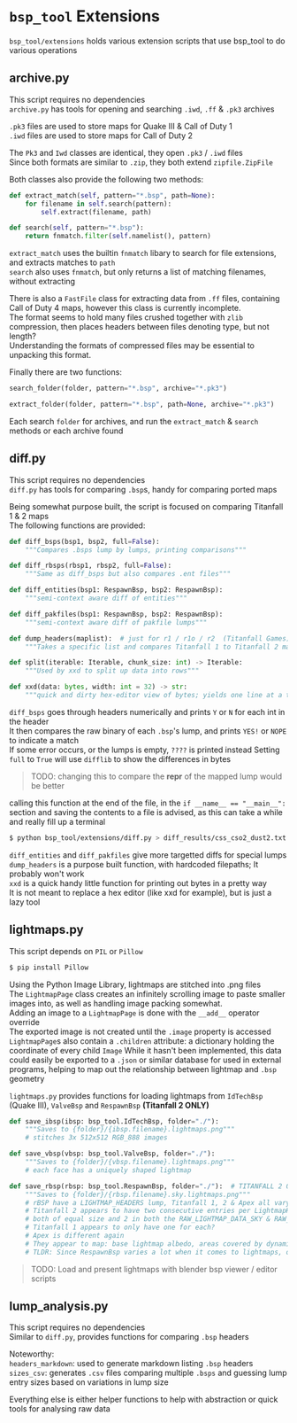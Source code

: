# `bsp_tool` Extensions
`bsp_tool/extensions` holds various extension scripts that use bsp_tool to do various operations  

## archive.py
This script requires no dependencies  
`archive.py` has tools for opening and searching `.iwd`, `.ff` & `.pk3` archives  

`.pk3` files are used to store maps for Quake III & Call of Duty 1  
`.iwd` files are used to store maps for Call of Duty 2  

The `Pk3` and `Iwd` classes are identical, they open `.pk3` / `.iwd` files  
Since both formats are similar to `.zip`, they both extend `zipfile.ZipFile`  

Both classes also provide the following two methods:  
```python
def extract_match(self, pattern="*.bsp", path=None):
    for filename in self.search(pattern):
        self.extract(filename, path)

def search(self, pattern="*.bsp"):
    return fnmatch.filter(self.namelist(), pattern)
```
`extract_match` uses the builtin `fnmatch` libary to search for file extensions, and extracts matches to `path`  
`search` also uses `fnmatch`, but only returns a list of matching filenames, without extracting  

There is also a `FastFile` class for extracting data from `.ff` files, containing Call of Duty 4 maps, however this class is currently incomplete.  
The format seems to hold many files crushed together with `zlib` compression, then places headers between files denoting type, but not length?  
Understanding the formats of compressed files may be essential to unpacking this format.  

Finally there are two functions:
```python
search_folder(folder, pattern="*.bsp", archive="*.pk3")

extract_folder(folder, pattern="*.bsp", path=None, archive="*.pk3")
```
Each search `folder` for archives, and run the `extract_match` & `search` methods or each archive found


## diff.py
This script requires no dependencies  
`diff.py` has tools for comparing `.bsp`s, handy for comparing ported maps  

Being somewhat purpose built, the script is focused on comparing Titanfall 1 & 2 maps  
The following functions are provided:  
```python
def diff_bsps(bsp1, bsp2, full=False):
    """Compares .bsps lump by lumps, printing comparisons"""

def diff_rbsps(rbsp1, rbsp2, full=False):
    """Same as diff_bsps but also compares .ent files"""

def diff_entities(bsp1: RespawnBsp, bsp2: RespawnBsp):
    """semi-context aware diff of entities"""

def diff_pakfiles(bsp1: RespawnBsp, bsp2: RespawnBsp):
    """semi-context aware diff of pakfile lumps"""

def dump_headers(maplist):  # just for r1 / r1o / r2  (Titanfall Games)
    """Takes a specific list and compares Titanfall 1 to Titanfall 2 maps"""

def split(iterable: Iterable, chunk_size: int) -> Iterable:
    """Used by xxd to split up data into rows"""

def xxd(data: bytes, width: int = 32) -> str:
    """quick and dirty hex-editor view of bytes; yields one line at a time"""
```

`diff_bsps` goes through headers numerically and prints `Y` or `N` for each int in the header  
It then compares the raw binary of each `.bsp`'s lump, and prints `YES!` or `NOPE` to indicate a match  
If some error occurs, or the lumps is empty, `????` is printed instead
Setting `full` to `True` will use `difflib` to show the differences in bytes

> TODO: changing this to compare the __repr__ of the mapped lump would be better

calling this function at the end of the file, in the `if __name__ == "__main__":` section and saving the contents to a file is advised, as this can take a while and really fill up a terminal  
```sh
$ python bsp_tool/extensions/diff.py > diff_results/css_cso2_dust2.txt
```

`diff_entities` and `diff_pakfiles` give more targetted diffs for special lumps  
`dump_headers` is a purpose built function, with hardcoded filepaths; It probably won't work  
`xxd` is a quick handy little function for printing out bytes in a pretty way  
It is not meant to replace a hex editor (like xxd for example), but is just a lazy tool  


## lightmaps.py
This script depends on `PIL` or `Pillow`
```python
$ pip install Pillow
```

Using the Python Image Library, lightmaps are stitched into .png files  
The `LightmapPage` class creates an infinitely scrolling image to paste smaller images into, as well as handling image packing somewhat.  
Adding an image to a `LightmapPage` is done with the `__add__` operator override  
The exported image is not created until the `.image` property is accessed
`LightmapPage`s also contain a `.children` attribute: a dictionary holding the coordinate of every child `Image`
While it hasn't been implemented, this data could easily be exported to a `.json` or similar database for used in external programs, helping to map out the relationship between lightmap and `.bsp` geometry  

`lightmaps.py` provides functions for loading lightmaps from `IdTechBsp` (Quake III), `ValveBsp` and `RespawnBsp` **(Titanfall 2 ONLY)**  
```python
def save_ibsp(ibsp: bsp_tool.IdTechBsp, folder="./"):
    """Saves to {folder}/{ibsp.filename}.lightmaps.png"""
    # stitches 3x 512x512 RGB_888 images

def save_vbsp(vbsp: bsp_tool.ValveBsp, folder="./"):
    """Saves to {folder}/{vbsp.filename}.lightmaps.png"""
    # each face has a uniquely shaped lightmap

def save_rbsp(rbsp: bsp_tool.RespawnBsp, folder="./"):  # TITANFALL 2 ONLY!
    """Saves to {folder}/{rbsp.filename}.sky.lightmaps.png"""
    # rBSP have a LIGHTMAP_HEADERS lump, Titanfall 1, 2 & Apex all vary
    # Titanfall 2 appears to have two consecutive entries per LightmapHeader
    # both of equal size and 2 in both the RAW_LIGHTMAP_DATA_SKY & RAW_LIGHTMAP_DATA_REAL_TIME_LIGHTS lumps
    # Titanfall 1 appears to only have one for each?
    # Apex is different again
    # They appear to map: base lightmap albedo, areas covered by dynamic light, surface normals & dot(sunVector, N)
    # TLDR: Since RespawnBsp varies a lot when it comes to lightmaps, only Titanfall2 is supported currently
```

> TODO: Load and present lightmaps with blender bsp viewer / editor scripts


## lump_analysis.py
This script requires no dependencies  
Similar to `diff.py`, provides functions for comparing `.bsp` headers  

Noteworthy:  
`headers_markdown`: used to generate markdown listing `.bsp` headers  
`sizes_csv`: generates `.csv` files comparing multiple `.bsps` and guessing lump entry sizes based on variations in lump size  

Everything else is either helper functions to help with abstraction or quick tools for analysing raw data  
